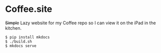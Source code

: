 # Coffee.site
~~Simple~~ Lazy  website for my Coffee repo so I can view it on the iPad in the kitchen.

```
$ pip install mkdocs 
$ ./build.sh
$ mkdocs serve 
```
